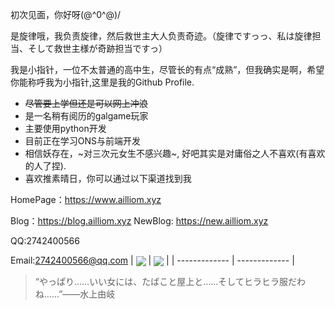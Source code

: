 初次见面，你好呀\(@^0^@)/

是旋律哦，我负责旋律，然后救世主大人负责奇迹。（旋律ですっっ、私は旋律担当、そして救世主様が奇跡担当ですっ）

我是小指针，一位不太普通的高中生，尽管长的有点“成熟”，但我确实是啊，希望你能称呼我为小指针,这里是我的Github Profile.

- ~~尽管要上学但还是可以网上冲浪~~
- 是一名稍有阅历的galgame玩家
- 主要使用python开发
- 目前正在学习ONS与前端开发
- 相信妖存在，~对三次元女生不感兴趣~, 好吧其实是对庸俗之人不喜欢(有喜欢的人了捏).
- 喜欢推素晴日，你可以通过以下渠道找到我

HomePage：<https://www.ailliom.xyz>

Blog：<https://blog.ailliom.xyz>
NewBlog: <https://new.ailliom.xyz>

QQ:2742400566

Email:2742400566@qq.com
| <a href="https://www.ailliom.xyz"><img align="center" src="https://github-readme-stats.vercel.app/api/top-langs/?username=zzzzz167&layout=compact" /></a> | <a href="https://www.ailliom.xyz"><img align="center" src="https://github-readme-stats.vercel.app/api?username=zzzzz167&show_icons=true" /></a> |
| ------------- | ------------- |

> “やっぱり……いい女には、たばこと屋上と……そしてヒラヒラ服だわね……”——水上由岐
